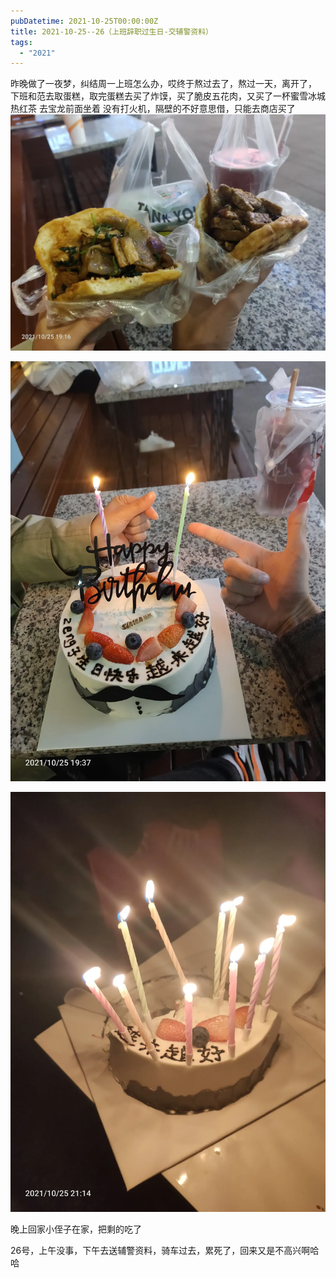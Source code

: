 ```yaml
---
pubDatetime: 2021-10-25T00:00:00Z
title: 2021-10-25--26（上班辞职过生日-交辅警资料）
tags:
  - "2021"
---
```


昨晚做了一夜梦，纠结周一上班怎么办，哎终于熬过去了，熬过一天，离开了，
下班和范去取蛋糕，取完蛋糕去买了炸馍，买了脆皮五花肉，又买了一杯蜜雪冰城热红茶
去宝龙前面坐着
没有打火机，隔壁的不好意思借，只能去商店买了
![](../../img/6904315-d5a6f86a514836cd.jpg)

![](../../img/6904315-65ea7eb67a2b538e.jpg)

![](../../img/6904315-c0b66bc185cb8519.jpg)


晚上回家小侄子在家，把剩的吃了


26号，上午没事，下午去送辅警资料，骑车过去，累死了，回来又是不高兴啊哈哈

